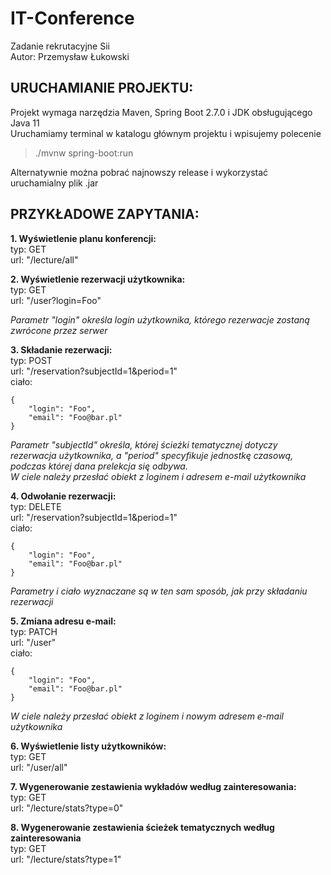 

# IT-Conference
Zadanie rekrutacyjne Sii  
Autor: Przemysław Łukowski  
  
  **URUCHAMIANIE PROJEKTU:**  
  -
Projekt wymaga narzędzia Maven, Spring Boot 2.7.0 i JDK obsługującego Java 11  
Uruchamiamy terminal w katalogu głównym projektu i wpisujemy polecenie 

> ./mvnw spring-boot:run

Alternatywnie można pobrać najnowszy release i wykorzystać uruchamialny plik .jar  
  
  
   **PRZYKŁADOWE ZAPYTANIA:**
   -
**1. Wyświetlenie planu konferencji:**  
typ: GET  
url: "/lecture/all"  
  
**2. Wyświetlenie rezerwacji użytkownika:**  
typ: GET  
url: "/user?login=Foo"  
  
*Parametr "login" określa login użytkownika, którego rezerwacje zostaną zwrócone przez serwer*
    
**3. Składanie rezerwacji:**  
typ: POST  
url: "/reservation?subjectId=1&period=1"  
ciało:  

    {
        "login": "Foo",
        "email": "Foo@bar.pl"
    }
    
  *Parametr "subjectId" określa, której ścieżki tematycznej dotyczy rezerwacja użytkownika, a "period" specyfikuje jednostkę czasową, podczas której dana prelekcja się odbywa.*  
  *W ciele należy przesłać obiekt z loginem i adresem e-mail użytkownika*  
    
**4. Odwołanie rezerwacji:**  
typ: DELETE  
url: "/reservation?subjectId=1&period=1"  
ciało:  

    {
        "login": "Foo",
        "email": "Foo@bar.pl"
    }
  
*Parametry i ciało wyznaczane są w ten sam sposób, jak przy składaniu rezerwacji*
  
**5. Zmiana adresu e-mail:**  
typ: PATCH  
url: "/user"  
ciało:  
  
    {
        "login": "Foo",
        "email": "Foo@bar.pl"
    }
  
  *W ciele należy przesłać obiekt z loginem i nowym adresem e-mail użytkownika*    
  
**6. Wyświetlenie listy użytkowników:**  
typ: GET  
url: "/user/all"  
  
**7. Wygenerowanie zestawienia wykładów według zainteresowania:**  
typ: GET  
url: "/lecture/stats?type=0"  
  

**8. Wygenerowanie zestawienia ścieżek tematycznych według zainteresowania**  
typ: GET  
url: "/lecture/stats?type=1"  


  
